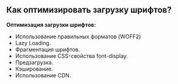 ## Как оптимизировать загрузку шрифтов?

**Оптимизация загрузки шрифтов:**  

- Использование правильных форматов (WOFF2)
- Lazy Loading.
- Фрагментация шрифтов.
- Использование CSS-свойства font-display.
- Предзагрузка.
- Кэширование.
- Использование CDN.
